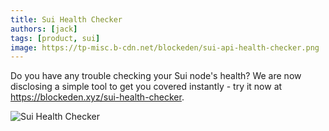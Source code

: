```yaml
---
title: Sui Health Checker
authors: [jack]
tags: [product, sui]
image: https://tp-misc.b-cdn.net/blockeden/sui-api-health-checker.png
---
```


Do you have any trouble checking your Sui node's health? We are now disclosing a simple tool to get you covered instantly - try it now at https://blockeden.xyz/sui-health-checker.

![Sui Health Checker](https://tp-misc.b-cdn.net/blockeden/sui-api-health-checker.png "Sui Health Checker")
